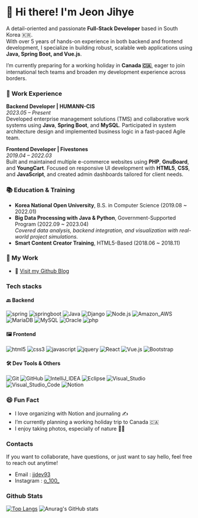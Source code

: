 # 👋 Hi there! I'm Jeon Jihye

A detail-oriented and passionate **Full-Stack Developer** based in South Korea 🇰🇷.  
With over 5 years of hands-on experience in both backend and frontend development, I specialize in building robust, scalable web applications using **Java, Spring Boot, and Vue.js**.

I’m currently preparing for a working holiday in **Canada 🇨🇦**, eager to join international tech teams and broaden my development experience across borders.


<!--
Here are some ideas to get you started:

- 🔭 I’m currently working on ...
- 🌱 I’m currently learning ...
- 👯 I’m looking to collaborate on ...
- 🤔 I’m looking for help with ...
- 💬 Ask me about ...
- 📫 How to reach me: ...
- 😄 Pronouns: ...
- ⚡ Fun fact: ...
-->



### 💼 Work Experience

**Backend Developer | HUMANN-CIS**  
_2023.05 – Present_  
Developed enterprise management solutions (TMS) and collaborative work systems using **Java**, **Spring Boot**, and **MySQL**. Participated in system architecture design and implemented business logic in a fast-paced Agile team.

**Frontend Developer | Fivestones**  
_2019.04 – 2022.03_  
Built and maintained multiple e-commerce websites using **PHP**, **GnuBoard**, and **YoungCart**. Focused on responsive UI development with **HTML5**, **CSS**, and **JavaScript**, and created admin dashboards tailored for client needs.



### 📚 Education & Training
- **Korea National Open University**, B.S. in Computer Science (2019.08 ~ 2022.01)  
- **Big Data Processing with Java & Python**, Government-Supported Program (2022.09 ~ 2023.04)  
  _Covered data analysis, backend integration, and visualization with real-world project simulations._
- **Smart Content Creator Training**, HTML5-Based (2018.06 ~ 2018.11)



### 🔗 My Work

- 📘 [Visit my Github Blog](https://jjdev93.github.io)



### Tech stacks
#### 🔙 Backend
![spring](http://img.shields.io/badge/-spring-6DB33F?style=for-the-badge&logo=spring&logoColor=white)
![springboot](http://img.shields.io/badge/-springboot-6DB33F?style=for-the-badge&logo=springboot&logoColor=white)
![Java](http://img.shields.io/badge/-Java-ED8B00?style=for-the-badge&logo=java&logoColor=white)
![Django](http://img.shields.io/badge/-Django-092E20?style=for-the-badge&logo=django&logoColor=white)
![Node.js](http://img.shields.io/badge/-Node.js-43853D?style=for-the-badge&logo=node.js&logoColor=white)
![Amazon_AWS](http://img.shields.io/badge/-Amazon_AWS-232F3E?style=for-the-badge&logo=amazon-aws&logoColor=white)
![MariaDB](http://img.shields.io/badge/-MariaDB-003545?style=for-the-badge&logo=mariadb&logoColor=white)
![MySQL](http://img.shields.io/badge/-MySQL-005C84?style=for-the-badge&logo=mysql&logoColor=white)
![Oracle](http://img.shields.io/badge/-Oracle-F80000?style=for-the-badge&logo=Oracle&logoColor=white)
![php](http://img.shields.io/badge/-php-777BB4?style=for-the-badge&logo=php&logoColor=white)

#### 🖼️ Frontend
![html5](http://img.shields.io/badge/-html5-E34F26?style=for-the-badge&logo=html5&logoColor=white)
![css3](http://img.shields.io/badge/-css3-1572B6?style=for-the-badge&logo=css3&logoColor=white)
![javascript](http://img.shields.io/badge/-javascript-F7DF1E?style=for-the-badge&logo=javascript&logoColor=white)
![jquery](http://img.shields.io/badge/-jquery-0769AD?style=for-the-badge&logo=jquery&logoColor=white)
![React](http://img.shields.io/badge/-React-20232A?style=for-the-badge&logo=react&logoColor=61DAFB)
![Vue.js](http://img.shields.io/badge/-Vue.js-35495E?style=for-the-badge&logo=vuedotjs&logoColor=4FC08D)
![Bootstrap](http://img.shields.io/badge/-Bootstrap-563D7C?style=for-the-badge&logo=Bootstrap&logoColor=white)

#### 🛠️ Dev Tools & Others
![Git](https://img.shields.io/badge/GIT-E44C30?style=for-the-badge&logo=git&logoColor=white)
![GitHub](http://img.shields.io/badge/-github-181717?style=for-the-badge&logo=github&logoColor=white)
![IntelliJ_IDEA](http://img.shields.io/badge/-IntelliJ_IDEA-000000?style=for-the-badge&logo=intellij-idea&logoColor=white)
![Eclipse](http://img.shields.io/badge/-Eclipse-2C2255?style=for-the-badge&logo=eclipse&logoColor=white)
![Visual_Studio](http://img.shields.io/badge/-Visual_Studio-5C2D91?style=for-the-badge&logo=visual%20studio&logoColor=white)
![Visual_Studio_Code](http://img.shields.io/badge/-Visual_Studio_Code-0078D4?style=for-the-badge&logo=visual%20studio%20code&logoColor=white)
![Notion](https://img.shields.io/badge/Notion-000000?style=for-the-badge&logo=notion&logoColor=white)



### 😄 Fun Fact
- I love organizing with Notion and journaling ✍️
- I’m currently planning a working holiday trip to Canada 🇨🇦
- I enjoy taking photos, especially of nature 🌿📸



### Contacts
If you want to collaborate, have questions, or just want to say hello, feel free to reach out anytime!
- Email : [jjdev93](mailto:jjdev93@gmail.com)
- Instagram : [o_100_](https://www.instagram.com/o_100_/)



### Github Stats
[![Top Langs](https://github-readme-stats.vercel.app/api/top-langs/?username=JJDev93&layout=compact)](https://github.com/anuraghazra/github-readme-stats)
![Anurag's GitHub stats](https://github-readme-stats.vercel.app/api?username=JJDev93&hide=contribs,prs&show_icons=true&theme=graywhite)

